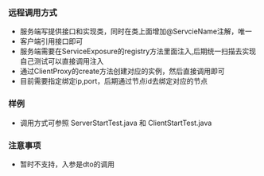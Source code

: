 ### 远程调用方式
- 服务端写提供接口和实现类，同时在类上面增加@ServcieName注解，唯一
- 客户端引用接口即可
- 服务端需要在ServiceExposure的registry方法里面注入,后期统一扫描去实现
自己测试可以直接调用注入
- 通过ClientProxy的create方法创建对应的实例，然后直接调用即可
- 目前需要指定绑定ip,port，后期通过节点id去绑定对应的节点

### 样例
- 调用方式可参照 ServerStartTest.java 和 ClientStartTest.java

### 注意事项
- 暂时不支持，入参是dto的调用

